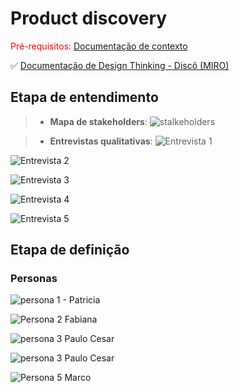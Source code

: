 # Product discovery

<span style="color:red">Pré-requisitos: <a href="01-Contexto.md"> Documentação de contexto</a></span>

✅ [Documentação de Design Thinking - Discô (MIRO)](https://github.com/ICEI-PUC-Minas-PCO-ADS-TI/pco-ads-2024-2-tiaw-disco/blob/main/docs/files/miro%20disc%C3%B4%20completo.pdf)

## Etapa de entendimento
> * **Mapa de stakeholders**:
![stalkeholders](images/miro/stalkeholders.png)


> * **Entrevistas qualitativas**:
![Entrevista 1](images/miro/Entrevista1.png)


![Entrevista 2](images/miro/Entrevista2.png)

![Entrevista 3](images/miro/Entrevista3.png)

![Entrevista 4](images/miro/Entrevista4.png)

![Entrevista 5](images/miro/Entrevista5.png)


## Etapa de definição

### Personas
![persona 1 - Patricia](images/miro/persona1Patricia.png)

![Persona 2 Fabiana](images/miro/Persona2Fabiana.png)

![persona 3 Paulo Cesar](images/miro/persona3PauloCesar.png)

![persona 3 Paulo Cesar](images/miro/Persona4Pedro.png)

![Persona 5 Marco](images/miro/Persona5Marco.png)

